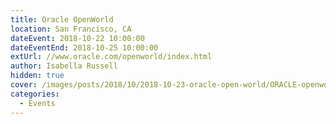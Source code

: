 ```yaml
---
title: Oracle OpenWorld
location: San Francisco, CA
dateEvent: 2018-10-22 10:00:00
dateEventEnd: 2018-10-25 10:00:00
extUrl: //www.oracle.com/openworld/index.html
author: Isabella Russell
hidden: true
cover: /images/posts/2018/10/2018-10-23-oracle-open-world/ORACLE-openworld-rocketchat.jpg
categories:
  - Events
---
```

